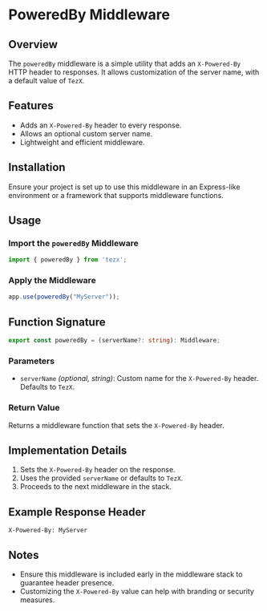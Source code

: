 # PoweredBy Middleware

## Overview

The `poweredBy` middleware is a simple utility that adds an `X-Powered-By` HTTP header to responses. It allows customization of the server name, with a default value of `TezX`.

## Features

- Adds an `X-Powered-By` header to every response.
- Allows an optional custom server name.
- Lightweight and efficient middleware.

## Installation

Ensure your project is set up to use this middleware in an Express-like environment or a framework that supports middleware functions.

## Usage

### Import the `poweredBy` Middleware

```ts
import { poweredBy } from 'tezx';
```

### Apply the Middleware

```ts
app.use(poweredBy("MyServer"));
```

## Function Signature

```ts
export const poweredBy = (serverName?: string): Middleware;
```

### Parameters

- `serverName` *(optional, string)*: Custom name for the `X-Powered-By` header. Defaults to `TezX`.

### Return Value

Returns a middleware function that sets the `X-Powered-By` header.

## Implementation Details

1. Sets the `X-Powered-By` header on the response.
2. Uses the provided `serverName` or defaults to `TezX`.
3. Proceeds to the next middleware in the stack.

## Example Response Header

```
X-Powered-By: MyServer
```

## Notes

- Ensure this middleware is included early in the middleware stack to guarantee header presence.
- Customizing the `X-Powered-By` value can help with branding or security measures.
